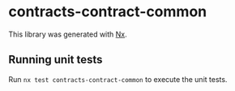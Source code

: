 # contracts-contract-common

This library was generated with [Nx](https://nx.dev).

## Running unit tests

Run `nx test contracts-contract-common` to execute the unit tests.
